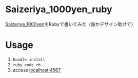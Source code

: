 # Saizeriya_1000yen_ruby
[Saizeriya_1000yen](https://qiita.com/marushosummers/items/a2d3681fac863734ec8a)をRubyで書いてみた（誰かデザイン助けて）

# Usage

1. `bundle install`
2. `ruby code.rb`
3. access [localhost:4567](http://localhost:4567)